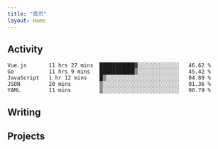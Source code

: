 ```yaml
---
title: "首页"
layout: Home
---
```


## Activity
<!--START_SECTION:waka-->
```text
Vue.js       11 hrs 27 mins  ███████████▓░░░░░░░░░░░░░   46.62 % 
Go           11 hrs 9 mins   ███████████▒░░░░░░░░░░░░░   45.42 % 
JavaScript   1 hr 12 mins    █▒░░░░░░░░░░░░░░░░░░░░░░░   04.89 % 
JSON         20 mins         ▒░░░░░░░░░░░░░░░░░░░░░░░░   01.36 % 
YAML         11 mins         ▒░░░░░░░░░░░░░░░░░░░░░░░░   00.79 % 
```
<!--END_SECTION:waka-->

## Writing
<PindedPosts />

## Projects
<Projects />
